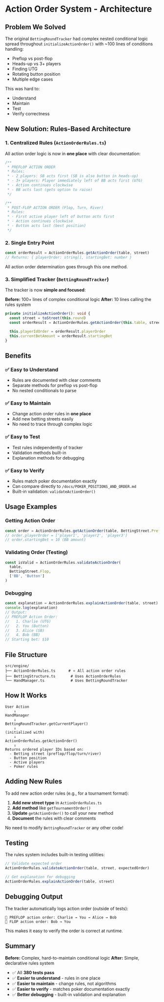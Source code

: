 # Action Order System - Architecture

## Problem We Solved

The original `BettingRoundTracker` had complex nested conditional logic spread throughout `initializeActionOrder()` with ~100 lines of conditions handling:
- Preflop vs post-flop
- Heads-up vs 3+ players
- Finding UTG
- Rotating button position
- Multiple edge cases

This was hard to:
- Understand
- Maintain
- Test
- Verify correctness

## New Solution: Rules-Based Architecture

### 1. **Centralized Rules** (`ActionOrderRules.ts`)

All action order logic is now in **one place** with clear documentation:

```typescript
/**
 * PREFLOP ACTION ORDER
 * Rules:
 * - 2 players: SB acts first (SB is also button in heads-up)
 * - 3+ players: Player immediately left of BB acts first (UTG)
 * - Action continues clockwise
 * - BB acts last (gets option to raise)
 */

/**
 * POST-FLOP ACTION ORDER (Flop, Turn, River)
 * Rules:
 * - First active player left of button acts first
 * - Action continues clockwise
 * - Button acts last (best position)
 */
```

### 2. **Single Entry Point**

```typescript
const orderResult = ActionOrderRules.getActionOrder(table, street)
// Returns: { playerOrder: string[], startingBet: number }
```

All action order determination goes through this one method.

### 3. **Simplified Tracker** (`BettingRoundTracker`)

The tracker is now **simple and focused**:

**Before:** 100+ lines of complex conditional logic
**After:** 10 lines calling the rules system

```typescript
private initializeActionOrder(): void {
  const street = toStreet(this.round)
  const orderResult = ActionOrderRules.getActionOrder(this.table, street)

  this.playerIdOrder = orderResult.playerOrder
  this.currentBetAmount = orderResult.startingBet
}
```

## Benefits

### ✅ Easy to Understand
- Rules are documented with clear comments
- Separate methods for preflop vs post-flop
- No nested conditionals to parse

### ✅ Easy to Maintain
- Change action order rules in **one place**
- Add new betting streets easily
- No need to trace through complex logic

### ✅ Easy to Test
- Test rules independently of tracker
- Validation methods built-in
- Explanation methods for debugging

### ✅ Easy to Verify
- Rules match poker documentation exactly
- Can compare directly to `/docs/POKER_POSITIONS_AND_ORDER.md`
- Built-in validation: `validateActionOrder()`

## Usage Examples

### Getting Action Order
```typescript
const order = ActionOrderRules.getActionOrder(table, BettingStreet.Preflop)
// order.playerOrder = ['player1', 'player2', 'player3']
// order.startingBet = 10 (BB amount)
```

### Validating Order (Testing)
```typescript
const isValid = ActionOrderRules.validateActionOrder(
  table,
  BettingStreet.Flop,
  ['BB', 'Button']
)
```

### Debugging
```typescript
const explanation = ActionOrderRules.explainActionOrder(table, street)
console.log(explanation)
// Output:
// PREFLOP Action Order:
//   1. Charlie (UTG)
//   2. You (Button)
//   3. Alice (SB)
//   4. Bob (BB)
// Starting bet: $10
```

## File Structure

```
src/engine/
├── ActionOrderRules.ts      # ⭐ All action order rules
├── BettingStructure.ts       # Uses ActionOrderRules
└── HandManager.ts            # Uses BettingRoundTracker
```

## How It Works

```
User Action
    ↓
HandManager
    ↓
BettingRoundTracker.getCurrentPlayer()
    ↓
(initialized with)
    ↓
ActionOrderRules.getActionOrder()
    ↓
Returns ordered player IDs based on:
  - Betting street (preflop/flop/turn/river)
  - Button position
  - Active players
  - Poker rules
```

## Adding New Rules

To add new action order rules (e.g., for a tournament format):

1. **Add new street type** in `ActionOrderRules.ts`
2. **Add method** like `getTournamentOrder()`
3. **Update** `getActionOrder()` to call your new method
4. **Document** the rules with clear comments

No need to modify `BettingRoundTracker` or any other code!

## Testing

The rules system includes built-in testing utilities:

```typescript
// Validate expected order
ActionOrderRules.validateActionOrder(table, street, expectedOrder)

// Get explanation for debugging
ActionOrderRules.explainActionOrder(table, street)
```

## Debugging Output

The tracker automatically logs action order (outside of tests):

```
🎯 PREFLOP action order: Charlie → You → Alice → Bob
🎯 FLOP action order: Bob → You
```

This makes it easy to verify the order is correct at runtime.

## Summary

**Before:** Complex, hard-to-maintain conditional logic
**After:** Simple, declarative rules system

- ✅ All **380 tests pass**
- ✅ **Easier to understand** - rules in one place
- ✅ **Easier to maintain** - change rules, not algorithms
- ✅ **Easier to verify** - matches poker documentation exactly
- ✅ **Better debugging** - built-in validation and explanation
